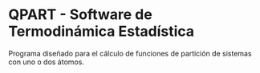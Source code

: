 # QPART - Software de Termodinámica Estadística

Programa diseñado para el cálculo de funciones de partición de sistemas con uno o dos átomos.
